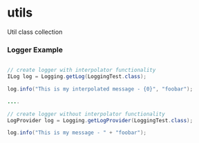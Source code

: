 # utils
Util class collection

### Logger Example ###
```java

// create logger with interpolator functionality
ILog log = Logging.getLog(LoggingTest.class);

log.info("This is my interpolated message - {0}", "foobar");

....

// create logger without interpolator functionality
LogProvider log = Logging.getLogProvider(LoggingTest.class);

log.info("This is my message - " + "foobar");
```
